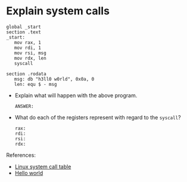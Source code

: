 # Explain system calls

```assembly
global _start
section .text
_start:
   mov rax, 1
   mov rdi, 1
   mov rsi, msg
   mov rdx, len
   syscall

section .rodata
   msg: db "h3ll0 w0rld", 0x0a, 0
   len: equ $ - msg
```

- Explain what will happen with the above program.

    ```text
    ANSWER:
    ```

- What do each of the registers represent with regard to the `syscall`?

    ```text
    rax:
    rdi:
    rsi:
    rdx:
    ```


References:

- [Linux system call table](https://blog.rchapman.org/posts/Linux_System_Call_Table_for_x86_64/)
- [Hello world](https://jameshfisher.com/2018/03/10/linux-assembly-hello-world/)
